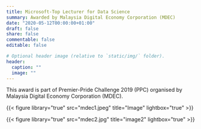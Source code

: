 ```yaml
---
title: Microsoft-Top Lecturer for Data Science
summary: Awarded by Malaysia Digital Economy Corporation (MDEC)
date: "2020-05-12T00:00:00+01:00"
draft: false
share: false
commentable: false
editable: false

# Optional header image (relative to `static/img/` folder).
header:
  caption: ""
  image: ""
---
```


This award is part of Premier-Pride Challenge 2019 (PPC) organised by Malaysia Digital Economy
Corporation (MDEC).

{{< figure library="true" src="mdec1.jpeg" title="Image" lightbox="true" >}}

{{< figure library="true" src="mdec2.jpg" title="image2" lightbox="true" >}}
